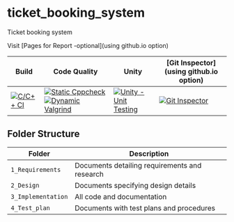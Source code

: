 # ticket_booking_system
Ticket booking system 

Visit [Pages for Report -optional](using github.io option)

Build | Code Quality | Unity | [Git Inspector](using github.io option)
------|----------|-------|--------------
[![C/C++ CI](https://github.com/Sumanth18101999/ticket_booking_system/actions/workflows/c-cpp.yml/badge.svg)](https://github.com/Sumanth18101999/ticket_booking_system/actions/workflows/c-cpp.yml) | [![Static Cppcheck](https://github.com/Sumanth18101999/ticket_booking_system/actions/workflows/cppcheck.yml/badge.svg)](https://github.com/Sumanth18101999/ticket_booking_system/actions/workflows/cppcheck.yml) [![Dynamic Valgrind](https://github.com/Sumanth18101999/ticket_booking_system/actions/workflows/CodeQuality_Dynamic.yml/badge.svg)](https://github.com/Sumanth18101999/ticket_booking_system/actions/workflows/CodeQuality_Dynamic.yml)| [![Unity - Unit Testing](https://github.com/Sumanth18101999/ticket_booking_system/actions/workflows/unity.yml/badge.svg)](https://github.com/Sumanth18101999/ticket_booking_system/actions/workflows/unity.yml)| [![Git Inspector](https://github.com/Sumanth18101999/ticket_booking_system/actions/workflows/gitinspector.yml/badge.svg)](https://github.com/Sumanth18101999/ticket_booking_system/actions/workflows/gitinspector.yml)

## Folder Structure
Folder             | Description
-------------------| -----------------------------------------
`1_Requirements`   | Documents detailing requirements and research
`2_Design`         | Documents specifying design details
`3_Implementation` | All code and documentation
`4_Test_plan`      | Documents with test plans and procedures
